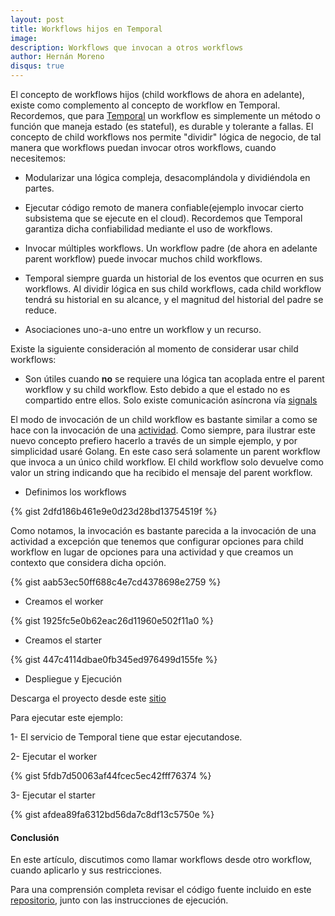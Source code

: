 ```yaml
---
layout: post
title: Workflows hijos en Temporal
image: 
description: Workflows que invocan a otros workflows
author: Hernán Moreno
disqus: true
---
```


El concepto de workflows hijos (child workflows de ahora en adelante), existe como complemento al concepto de workflow en Temporal. Recordemos, que para [Temporal](https://sistecma.github.io/2021/02/04/aplicaciones-invencibles-con-temporal.html) un workflow es simplemente un método o función que maneja estado (es stateful), es durable y tolerante a fallas. El concepto de child workflows nos permite "dividir" lógica de negocio, de tal manera que workflows puedan invocar otros workflows, cuando necesitemos:

* Modularizar una lógica compleja, desacomplándola y dividiéndola en partes.

* Ejecutar código remoto de manera confiable(ejemplo invocar cierto subsistema que se ejecute en el cloud). Recordemos que Temporal garantiza dicha confiabilidad mediante el uso de workflows.

* Invocar múltiples workflows. Un workflow padre (de ahora en adelante parent workflow) puede invocar muchos child workflows.

* Temporal siempre guarda un historial de los eventos que ocurren en sus workflows. Al dividir lógica en sus child workflows, cada child workflow tendrá su historial en su alcance, y el magnitud del historial del padre se reduce. 

* Asociaciones uno-a-uno entre un workflow y un recurso.

Existe la siguiente consideración al momento de considerar usar child workflows:

* Son útiles cuando **no** se requiere una lógica tan acoplada entre el parent workflow y su child workflow. Esto debido a que el estado no es compartido entre ellos. Solo existe comunicación asíncrona vía [signals](https://sistecma.github.io/2021/04/27/workflows-larga-duracion.html) 

El modo de invocación de un child workflow es bastante similar a como se hace con la invocación de una [actividad](https://sistecma.github.io/2021/02/04/aplicaciones-invencibles-con-temporal.html). Como siempre, para ilustrar este nuevo concepto prefiero hacerlo a través de un simple ejemplo, y por simplicidad usaré Golang. En este caso será solamente un parent workflow que invoca a un único child workflow. El child workflow solo devuelve como valor un string indicando que ha recibido el mensaje del parent workflow.

* Definimos los workflows

{% gist 2dfd186b461e9e0d23d28bd13754519f %}

Como notamos, la invocación es bastante parecida a la invocación de una actividad a excepción que tenemos que configurar opciones para child workflow en lugar de opciones para una actividad y que creamos un contexto que considera dicha opción.

{% gist aab53ec50ff688c4e7cd4378698e2759 %}

* Creamos el worker

{% gist 1925fc5e0b62eac26d11960e502f11a0 %}

* Creamos el starter

{% gist 447c4114dbae0fb345ed976499d155fe %}

* Despliegue y Ejecución

Descarga el proyecto desde este [sitio](https://github.com/sistecma/temporalio/tree/main/app/go/child)

Para ejecutar este ejemplo:

1- El servicio de Temporal tiene que estar ejecutandose.

2- Ejecutar el worker

{% gist 5fdb7d50063af44fcec5ec42fff76374 %}

3- Ejecutar el starter

{% gist afdea89fa6312bd56da7c8df13c5750e %}


#### Conclusión

En este artículo, discutimos como llamar workflows desde otro workflow, cuando aplicarlo y sus restricciones.  

Para una comprensión completa revisar el código fuente incluido en este [repositorio](https://github.com/sistecma/temporalio/tree/main/app/go), junto con las instrucciones de ejecución.       

